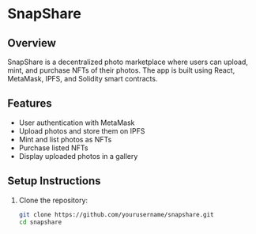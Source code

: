 # SnapShare

## Overview
SnapShare is a decentralized photo marketplace where users can upload, mint, and purchase NFTs of their photos. The app is built using React, MetaMask, IPFS, and Solidity smart contracts.

## Features
- User authentication with MetaMask
- Upload photos and store them on IPFS
- Mint and list photos as NFTs
- Purchase listed NFTs
- Display uploaded photos in a gallery

## Setup Instructions
1. Clone the repository:
   ```bash
   git clone https://github.com/yourusername/snapshare.git
   cd snapshare

